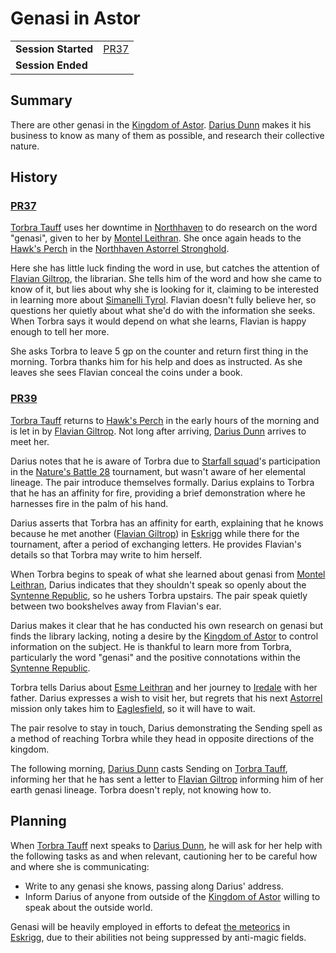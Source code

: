 # Genasi in Astor

|||
| --- | --- |
| **Session Started** | [PR37](../sessions/PR37.md) | storyline.2
| **Session Ended** | |

## Summary

There are other genasi in the [Kingdom of Astor](../civilisations/kingdom-of-astor/kingdom-of-astor.md). [Darius Dunn](../characters/darius-dunn.md) makes it his business to know as many of them as possible, and research their collective nature.

## History

### [PR37](../sessions/PR37.md)

[Torbra Tauff](../characters/torbra-tauff.md) uses her downtime in [Northhaven](../places/settlements/cities/northhaven.md) to do research on the word "genasi", given to her by [Montel Leithran](../characters/montel-leithran.md). She once again heads to the [Hawk's Perch](../places/buildings/government/hawks-perch.md) in the [Northhaven Astorrel Stronghold](../places/settlements/strongholds/northhaven-astorrel-stronghold.md).

Here she has little luck finding the word in use, but catches the attention of [Flavian Giltrop](../characters/flavian-giltrop.md), the librarian. She tells him of the word and how she came to know of it, but lies about why she is looking for it, claiming to be interested in learning more about [Simanelli Tyrol](../characters/simanelli-tyrol.md). Flavian doesn't fully believe her, so questions her quietly about what she'd do with the information she seeks. When Torbra says it would depend on what she learns, Flavian is happy enough to tell her more.

She asks Torbra to leave 5 gp on the counter and return first thing in the morning. Torbra thanks him for his help and does as instructed. As she leaves she sees Flavian conceal the coins under a book.

### [PR39](../sessions/PR39.md)

[Torbra Tauff](../characters/torbra-tauff.md) returns to [Hawk's Perch](../places/buildings/government/hawks-perch.md) in the early hours of the morning and is let in by [Flavian Giltrop](../characters/flavian-giltrop.md). Not long after arriving, [Darius Dunn](../characters/darius-dunn.md) arrives to meet her.

Darius notes that he is aware of Torbra due to [Starfall squad](../organisations/government/astorrel/squads/starfall-squad.md)'s participation in the [Nature's Battle 28](ended/natures-battle-28.md) tournament, but wasn't aware of her elemental lineage. The pair introduce themselves formally. Darius explains to Torbra that he has an affinity for fire, providing a brief demonstration where he harnesses fire in the palm of his hand.

Darius asserts that Torbra has an affinity for earth, explaining that he knows because he met another ([Flavian Giltrop](../characters/flavian-giltrop.md)) in [Eskrigg](../places/settlements/cities/eskrigg.md) while there for the tournament, after a period of exchanging letters. He provides Flavian's details so that Torbra may write to him herself.

When Torbra begins to speak of what she learned about genasi from [Montel Leithran](../characters/montel-leithran.md), Darius indicates that they shouldn't speak so openly about the [Syntenne Republic](../civilisations/syntenne-republic/syntenne-republic.md), so he ushers Torbra upstairs. The pair speak quietly between two bookshelves away from Flavian's ear.

Darius makes it clear that he has conducted his own research on genasi but finds the library lacking, noting a desire by the [Kingdom of Astor](../civilisations/kingdom-of-astor/kingdom-of-astor.md) to control information on the subject. He is thankful to learn more from Torbra, particularly the word "genasi" and the positive connotations within the [Syntenne Republic](../civilisations/syntenne-republic/syntenne-republic.md).

Torbra tells Darius about [Esme Leithran](../characters/esme-leithran.md) and her journey to [Iredale](../places/settlements/towns/iredale.md) with her father. Darius expresses a wish to visit her, but regrets that his next [Astorrel](../organisations/government/astorrel/astorrel.md) mission only takes him to [Eaglesfield](../places/settlements/towns/eaglesfield.md), so it will have to wait.

The pair resolve to stay in touch, Darius demonstrating the Sending spell as a method of reaching Torbra while they head in opposite directions of the kingdom.

The following morning, [Darius Dunn](../characters/darius-dunn.md) casts Sending on [Torbra Tauff](../characters/torbra-tauff.md), informing her that he has sent a letter to [Flavian Giltrop](../characters/flavian-giltrop.md) informing him of her earth genasi lineage. Torbra doesn't reply, not knowing how to.

## Planning

When [Torbra Tauff](../characters/torbra-tauff.md) next speaks to [Darius Dunn](../characters/darius-dunn.md), he will ask for her help with the following tasks as and when relevant, cautioning her to be careful how and where she is communicating:
- Write to any genasi she knows, passing along Darius' address.
- Inform Darius of anyone from outside of the [Kingdom of Astor](../civilisations/kingdom-of-astor/kingdom-of-astor.md) willing to speak about the outside world.

Genasi will be heavily employed in efforts to defeat [the meteorics](../lineages/the-meteorics.md) in [Eskrigg](../places/settlements/cities/eskrigg.md), due to their abilities not being suppressed by anti-magic fields.
